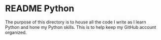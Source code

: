 # README Python

The purpose of this directory is to house all the code I write as I learn Python and hone my Python skills.
This is to help keep my GitHub account organized.